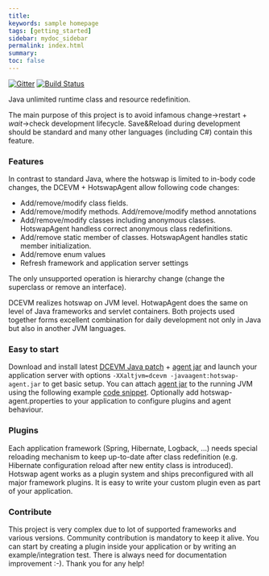 ```yaml
---
title:
keywords: sample homepage
tags: [getting_started]
sidebar: mydoc_sidebar
permalink: index.html
summary:
toc: false
---
```

[![Gitter](https://badges.gitter.im/Join%20Chat.svg)](https://gitter.im/HotswapProjects/user) [![Build Status](https://travis-ci.org/HotswapProjects/HotswapAgent.svg?branch=master)](https://travis-ci.org/HotswapProjects/HotswapAgent)

Java unlimited runtime class and resource redefinition.

The main purpose of this project is to avoid infamous change->restart + *wait*->check development lifecycle.
Save&Reload during development should be standard and many other languages (including C#) contain this feature.

### Features
In contrast to standard Java, where the hotswap is limited to in-body code changes, the DCEVM + HotswapAgent 
allow following code changes:

* Add/remove/modify class fields.
* Add/remove/modify methods. Add/remove/modify method annotations
* Add/remove/modify classes including anonymous classes. HotswapAgent handless correct anonymous class redefinitions.
* Add/remove static member of classes. HotswapAgent handles static member initialization.
* Add/remove enum values
* Refresh framework and application server settings

The only unsupported operation is hierarchy change (change the superclass or remove an interface). 

DCEVM realizes hotswap on JVM level. HotwapAgent does the same on level of Java frameworks and 
servlet containers. Both projects used together forms excellent combination for daily development not only
in Java but also in another JVM languages.

### Easy to start
Download and install latest [DCEVM Java patch](https://github.com/dcevm/dcevm/releases) +
[agent jar](https://github.com/HotswapProjects/HotswapAgent/releases) and launch your application server
with options `-XXaltjvm=dcevm -javaagent:hotswap-agent.jar` to get basic setup. You can attach [agent jar](https://github.com/HotswapProjects/HotswapAgent/releases) to the running JVM using the following example [code snippet](https://gist.github.com/xnike/a268fc209df52bf1bf09a268e97cef53). Optionally add hotswap-agent.properties to your application to configure plugins and agent behaviour.

### Plugins
Each application framework (Spring, Hibernate, Logback, ...) needs special reloading mechanism to keep
up-to-date after class redefinition (e.g. Hibernate configuration reload after new entity class is introduced).
Hotswap agent works as a plugin system and ships preconfigured with all major framework plugins. It is easy
to write your custom plugin even as part of your application.

### Contribute
This project is very complex due to lot of supported frameworks and various versions. Community contribution
is mandatory to keep it alive. You can start by creating a plugin inside your application or by writing an
example/integration test. There is always need for documentation improvement :-). Thank you for any help!

